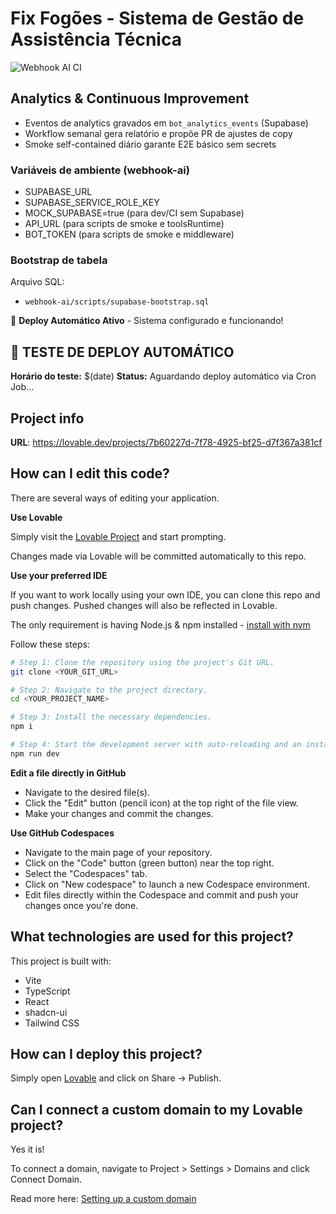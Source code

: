 # Fix Fogões - Sistema de Gestão de Assistência Técnica

![Webhook AI CI](https://github.com/razzachan/fix-agendamento/actions/workflows/webhook-ai-ci.yml/badge.svg)


## Analytics & Continuous Improvement

- Eventos de analytics gravados em `bot_analytics_events` (Supabase)
- Workflow semanal gera relatório e propõe PR de ajustes de copy
- Smoke self-contained diário garante E2E básico sem secrets

### Variáveis de ambiente (webhook-ai)
- SUPABASE_URL
- SUPABASE_SERVICE_ROLE_KEY
- MOCK_SUPABASE=true (para dev/CI sem Supabase)
- API_URL (para scripts de smoke e toolsRuntime)
- BOT_TOKEN (para scripts de smoke e middleware)

### Bootstrap de tabela
Arquivo SQL:
- <code>webhook-ai/scripts/supabase-bootstrap.sql</code>


🚀 **Deploy Automático Ativo** - Sistema configurado e funcionando!

## 🧪 TESTE DE DEPLOY AUTOMÁTICO
**Horário do teste:** $(date)
**Status:** Aguardando deploy automático via Cron Job...

## Project info

**URL**: https://lovable.dev/projects/7b60227d-7f78-4925-bf25-d7f367a381cf

## How can I edit this code?

There are several ways of editing your application.

**Use Lovable**

Simply visit the [Lovable Project](https://lovable.dev/projects/7b60227d-7f78-4925-bf25-d7f367a381cf) and start prompting.

Changes made via Lovable will be committed automatically to this repo.

**Use your preferred IDE**

If you want to work locally using your own IDE, you can clone this repo and push changes. Pushed changes will also be reflected in Lovable.

The only requirement is having Node.js & npm installed - [install with nvm](https://github.com/nvm-sh/nvm#installing-and-updating)

Follow these steps:

```sh
# Step 1: Clone the repository using the project's Git URL.
git clone <YOUR_GIT_URL>

# Step 2: Navigate to the project directory.
cd <YOUR_PROJECT_NAME>

# Step 3: Install the necessary dependencies.
npm i

# Step 4: Start the development server with auto-reloading and an instant preview.
npm run dev
```

**Edit a file directly in GitHub**

- Navigate to the desired file(s).
- Click the "Edit" button (pencil icon) at the top right of the file view.
- Make your changes and commit the changes.

**Use GitHub Codespaces**

- Navigate to the main page of your repository.
- Click on the "Code" button (green button) near the top right.
- Select the "Codespaces" tab.
- Click on "New codespace" to launch a new Codespace environment.
- Edit files directly within the Codespace and commit and push your changes once you're done.

## What technologies are used for this project?

This project is built with:

- Vite
- TypeScript
- React
- shadcn-ui
- Tailwind CSS

## How can I deploy this project?

Simply open [Lovable](https://lovable.dev/projects/7b60227d-7f78-4925-bf25-d7f367a381cf) and click on Share -> Publish.

## Can I connect a custom domain to my Lovable project?

Yes it is!

To connect a domain, navigate to Project > Settings > Domains and click Connect Domain.

Read more here: [Setting up a custom domain](https://docs.lovable.dev/tips-tricks/custom-domain#step-by-step-guide)
